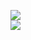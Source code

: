 [![](https://img.shields.io/badge/Made%20With-Github%20Spray-lightgrey.svg?style=for-the-badge&logo=github)](https://github.com/Annihil/github-spray#26672)  
[![](https://i.imgur.com/2DrTn0Z.gif)](https://github.com/Annihil/github-spray)